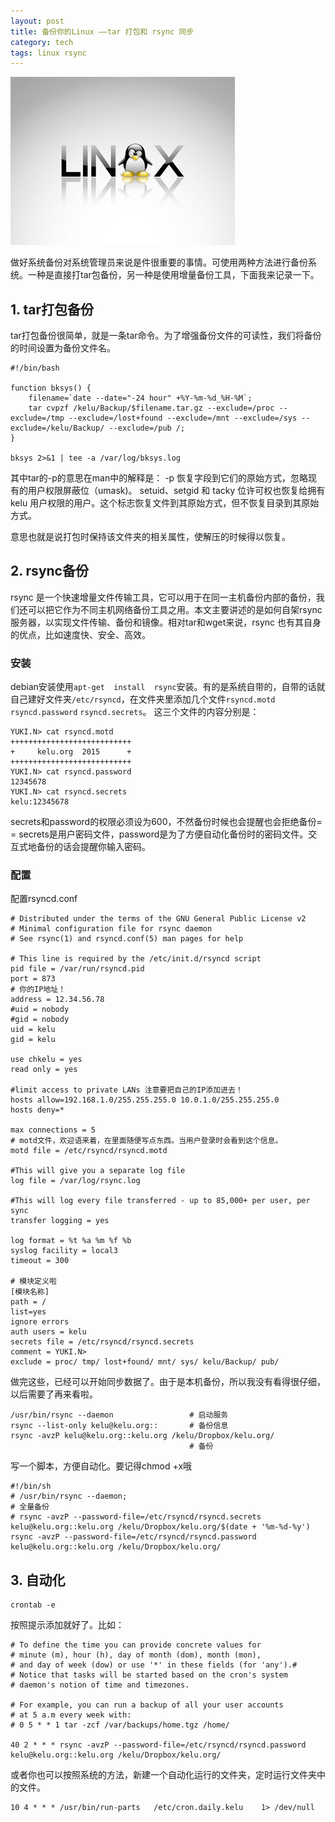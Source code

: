 ```yaml
---
layout: post
title: 备份你的Linux ——tar 打包和 rsync 同步
category: tech
tags: linux rsync
---
```

![](/assets/img/linux.jpg)

做好系统备份对系统管理员来说是件很重要的事情。可使用两种方法进行备份系统。一种是直接打tar包备份，另一种是使用增量备份工具，下面我来记录一下。

## 1. tar打包备份

tar打包备份很简单，就是一条tar命令。为了增强备份文件的可读性，我们将备份的时间设置为备份文件名。

	#!/bin/bash
	
	function bksys() {
	    filename=`date --date="-24 hour" +%Y-%m-%d_%H-%M`;
	    tar cvpzf /kelu/Backup/$filename.tar.gz --exclude=/proc --exclude=/tmp --exclude=/lost+found --exclude=/mnt --exclude=/sys --exclude=/kelu/Backup/ --exclude=/pub /;
	}
	
	bksys 2>&1 | tee -a /var/log/bksys.log
	
其中tar的-p的意思在man中的解释是：
-p 恢复字段到它们的原始方式，忽略现有的用户权限屏蔽位（umask)。 setuid、setgid 和 tacky 位许可权也恢复给拥有 kelu 用户权限的用户。这个标志恢复文件到其原始方式，但不恢复目录到其原始方式。

意思也就是说打包时保持该文件夹的相关属性，使解压的时候得以恢复。

## 2. rsync备份

rsync 是一个快速增量文件传输工具，它可以用于在同一主机备份内部的备份，我们还可以把它作为不同主机网络备份工具之用。本文主要讲述的是如何自架rsync服务器，以实现文件传输、备份和镜像。相对tar和wget来说，rsync 也有其自身的优点，比如速度快、安全、高效。

### 安装

debian安装使用`apt-get  install  rsync`安装。有的是系统自带的，自带的话就自己建好文件夹`/etc/rsyncd`，在文件夹里添加几个文件`rsyncd.motd`  `rsyncd.password`  `rsyncd.secrets`。
这三个文件的内容分别是：

	YUKI.N> cat rsyncd.motd
	+++++++++++++++++++++++++++
	+     kelu.org  2015      +
	+++++++++++++++++++++++++++
	YUKI.N> cat rsyncd.password
	12345678
	YUKI.N> cat rsyncd.secrets
	kelu:12345678

secrets和password的权限必须设为600，不然备份时候也会提醒也会拒绝备份= =
secrets是用户密码文件，password是为了方便自动化备份时的密码文件。交互式地备份的话会提醒你输入密码。

### 配置

配置rsyncd.conf

	# Distributed under the terms of the GNU General Public License v2
	# Minimal configuration file for rsync daemon
	# See rsync(1) and rsyncd.conf(5) man pages for help
	
	# This line is required by the /etc/init.d/rsyncd script
	pid file = /var/run/rsyncd.pid
	port = 873
	# 你的IP地址！
	address = 12.34.56.78 
	#uid = nobody
	#gid = nobody
	uid = kelu
	gid = kelu
	
	use chkelu = yes
	read only = yes
	
	#limit access to private LANs 注意要把自己的IP添加进去！
	hosts allow=192.168.1.0/255.255.255.0 10.0.1.0/255.255.255.0 
	hosts deny=*
	
	max connections = 5
	# motd文件，欢迎语来着，在里面随便写点东西。当用户登录时会看到这个信息。
	motd file = /etc/rsyncd/rsyncd.motd
	
	#This will give you a separate log file
	log file = /var/log/rsync.log
	
	#This will log every file transferred - up to 85,000+ per user, per sync
	transfer logging = yes
	
	log format = %t %a %m %f %b
	syslog facility = local3
	timeout = 300
	
	# 模块定义啦
	[模块名称]
	path = /
	list=yes
	ignore errors
	auth users = kelu
	secrets file = /etc/rsyncd/rsyncd.secrets
	comment = YUKI.N>
	exclude = proc/ tmp/ lost+found/ mnt/ sys/ kelu/Backup/ pub/
	
	
做完这些，已经可以开始同步数据了。由于是本机备份，所以我没有看得很仔细，以后需要了再来看啦。

	/usr/bin/rsync --daemon 				# 启动服务
	rsync --list-only kelu@kelu.org:: 		# 备份信息
	rsync -avzP kelu@kelu.org::kelu.org /kelu/Dropbox/kelu.org/
											# 备份

写一个脚本，方便自动化。要记得chmod +x哦	
											
	#!/bin/sh
	# /usr/bin/rsync --daemon;
	# 全量备份
	# rsync -avzP --password-file=/etc/rsyncd/rsyncd.secrets kelu@kelu.org::kelu.org /kelu/Dropbox/kelu.org/$(date + '%m-%d-%y')
	rsync -avzP --password-file=/etc/rsyncd/rsyncd.password kelu@kelu.org::kelu.org /kelu/Dropbox/kelu.org/											
	
## 3. 自动化

	crontab -e

按照提示添加就好了。比如：

	# To define the time you can provide concrete values for
	# minute (m), hour (h), day of month (dom), month (mon),
	# and day of week (dow) or use '*' in these fields (for 'any').#
	# Notice that tasks will be started based on the cron's system
	# daemon's notion of time and timezones.
	
	# For example, you can run a backup of all your user accounts
	# at 5 a.m every week with:
	# 0 5 * * 1 tar -zcf /var/backups/home.tgz /home/

	40 2 * * * rsync -avzP --password-file=/etc/rsyncd/rsyncd.password kelu@kelu.org::kelu.org /kelu/Dropbox/kelu.org/
	
或者你也可以按照系统的方法，新建一个自动化运行的文件夹，定时运行文件夹中的文件。

	10 4 * * * /usr/bin/run-parts   /etc/cron.daily.kelu    1> /dev/null
